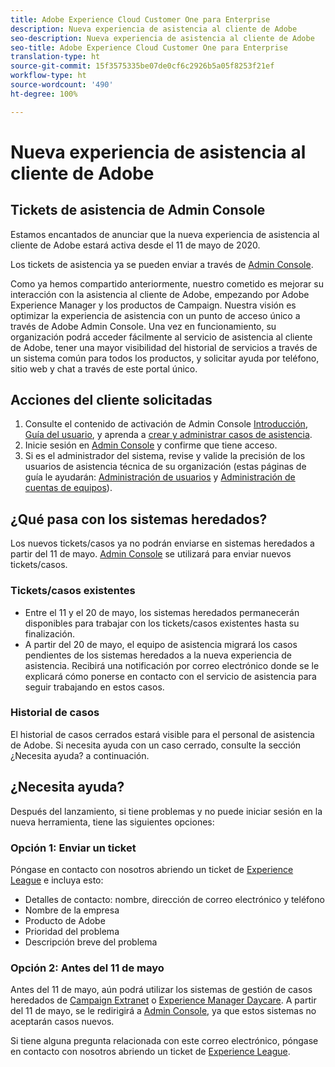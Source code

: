 ```yaml
---
title: Adobe Experience Cloud Customer One para Enterprise
description: Nueva experiencia de asistencia al cliente de Adobe
seo-description: Nueva experiencia de asistencia al cliente de Adobe
seo-title: Adobe Experience Cloud Customer One para Enterprise
translation-type: ht
source-git-commit: 15f3575335be07de0cf6c2926b5a05f8253f21ef
workflow-type: ht
source-wordcount: '490'
ht-degree: 100%

---
```



# Nueva experiencia de asistencia al cliente de Adobe

## Tickets de asistencia de Admin Console

Estamos encantados de anunciar que la nueva experiencia de asistencia al cliente de Adobe estará activa desde el 11 de mayo de 2020.

Los tickets de asistencia ya se pueden enviar a través de [Admin Console](https://adminconsole.adobe.com/).

Como ya hemos compartido anteriormente, nuestro cometido es mejorar su interacción con la asistencia al cliente de Adobe, empezando por Adobe Experience Manager y los productos de Campaign. Nuestra visión es optimizar la experiencia de asistencia con un punto de acceso único a través de Adobe Admin Console. Una vez en funcionamiento, su organización podrá acceder fácilmente al servicio de asistencia al cliente de Adobe, tener una mayor visibilidad del historial de servicios a través de un sistema común para todos los productos, y solicitar ayuda por teléfono, sitio web y chat a través de este portal único.

## Acciones del cliente solicitadas

1. Consulte el contenido de activación de Admin Console [Introducción](https://helpx.adobe.com/es/enterprise/get-started.html), [Guía del usuario](https://helpx.adobe.com/es/enterprise/managing/user-guide.html), y aprenda a [crear y administrar casos de asistencia](https://helpx.adobe.com/es/enterprise/using/support-and-expert-services.html).
1. Inicie sesión en [Admin Console](https://adminconsole.adobe.com/) y confirme que tiene acceso.
1. Si es el administrador del sistema, revise y valide la precisión de los usuarios de asistencia técnica de su organización (estas páginas de guía le ayudarán: [Administración de usuarios](https://helpx.adobe.com/es/enterprise/using/users.html) y [Administración de cuentas de equipos](https://helpx.adobe.com/es/enterprise/using/accounts.html)).

## ¿Qué pasa con los sistemas heredados?

Los nuevos tickets/casos ya no podrán enviarse en sistemas heredados a partir del 11 de mayo.  [Admin Console](https://adminconsole.adobe.com/) se utilizará para enviar nuevos tickets/casos.

### Tickets/casos existentes

* Entre el 11 y el 20 de mayo, los sistemas heredados permanecerán disponibles para trabajar con los tickets/casos existentes hasta su finalización.
* A partir del 20 de mayo, el equipo de asistencia migrará los casos pendientes de los sistemas heredados a la nueva experiencia de asistencia.  Recibirá una notificación por correo electrónico donde se le explicará cómo ponerse en contacto con el servicio de asistencia para seguir trabajando en estos casos.

### Historial de casos

El historial de casos cerrados estará visible para el personal de asistencia de Adobe.  Si necesita ayuda con un caso cerrado, consulte la sección ¿Necesita ayuda? a continuación.

## ¿Necesita ayuda?

Después del lanzamiento, si tiene problemas y no puede iniciar sesión en la nueva herramienta, tiene las siguientes opciones:

### Opción 1: Enviar un ticket

Póngase en contacto con nosotros abriendo un ticket de [Experience League](https://experienceleague.adobe.com/?support-solution=General&amp;lang=es#support) e incluya esto:

* Detalles de contacto: nombre, dirección de correo electrónico y teléfono
* Nombre de la empresa
* Producto de Adobe
* Prioridad del problema
* Descripción breve del problema

### Opción 2: Antes del 11 de mayo

Antes del 11 de mayo, aún podrá utilizar los sistemas de gestión de casos heredados de [Campaign Extranet](https://support.neolane.net/webApp/extranetLogin) o [Experience Manager Daycare](https://daycare.day.com/home.html).  A partir del 11 de mayo, se le redirigirá a [Admin Console](https://adminconsole.adobe.com/), ya que estos sistemas no aceptarán casos nuevos.

Si tiene alguna pregunta relacionada con este correo electrónico, póngase en contacto con nosotros abriendo un ticket de [Experience League](https://experienceleague.adobe.com/?support-solution=General&amp;lang=es#support).
